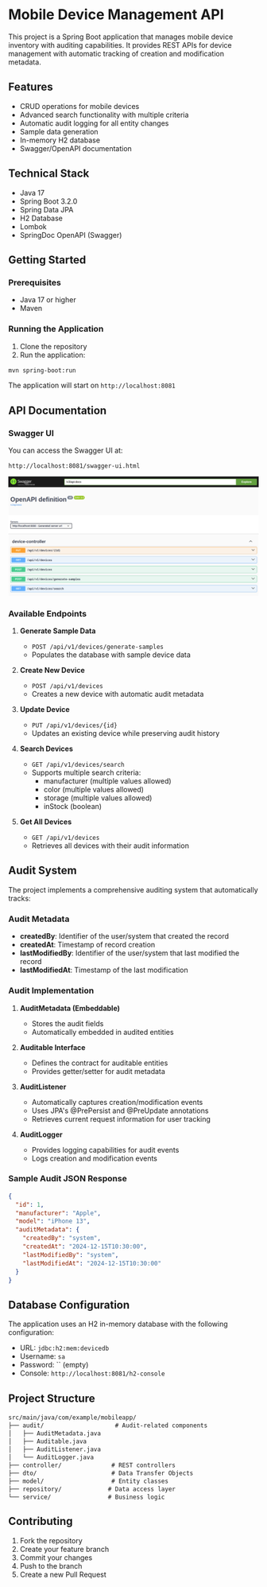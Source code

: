 # Mobile Device Management API

This project is a Spring Boot application that manages mobile device inventory with auditing capabilities. It provides REST APIs for device management with automatic tracking of creation and modification metadata.

## Features

- CRUD operations for mobile devices
- Advanced search functionality with multiple criteria
- Automatic audit logging for all entity changes
- Sample data generation
- In-memory H2 database
- Swagger/OpenAPI documentation

## Technical Stack

- Java 17
- Spring Boot 3.2.0
- Spring Data JPA
- H2 Database
- Lombok
- SpringDoc OpenAPI (Swagger)

## Getting Started

### Prerequisites
- Java 17 or higher
- Maven

### Running the Application
1. Clone the repository
2. Run the application:
```bash
mvn spring-boot:run
```
The application will start on `http://localhost:8081`

## API Documentation

### Swagger UI
You can access the Swagger UI at:
```
http://localhost:8081/swagger-ui.html
```

![Swagger UI Screenshot](src/main/resources/swagger.png)

### Available Endpoints

1. **Generate Sample Data**
    - `POST /api/v1/devices/generate-samples`
    - Populates the database with sample device data

2. **Create New Device**
    - `POST /api/v1/devices`
    - Creates a new device with automatic audit metadata

3. **Update Device**
    - `PUT /api/v1/devices/{id}`
    - Updates an existing device while preserving audit history

4. **Search Devices**
    - `GET /api/v1/devices/search`
    - Supports multiple search criteria:
        - manufacturer (multiple values allowed)
        - color (multiple values allowed)
        - storage (multiple values allowed)
        - inStock (boolean)

5. **Get All Devices**
    - `GET /api/v1/devices`
    - Retrieves all devices with their audit information

## Audit System

The project implements a comprehensive auditing system that automatically tracks:

### Audit Metadata
- **createdBy**: Identifier of the user/system that created the record
- **createdAt**: Timestamp of record creation
- **lastModifiedBy**: Identifier of the user/system that last modified the record
- **lastModifiedAt**: Timestamp of the last modification

### Audit Implementation

1. **AuditMetadata (Embeddable)**
    - Stores the audit fields
    - Automatically embedded in audited entities

2. **Auditable Interface**
    - Defines the contract for auditable entities
    - Provides getter/setter for audit metadata

3. **AuditListener**
    - Automatically captures creation/modification events
    - Uses JPA's @PrePersist and @PreUpdate annotations
    - Retrieves current request information for user tracking

4. **AuditLogger**
    - Provides logging capabilities for audit events
    - Logs creation and modification events

### Sample Audit JSON Response
```json
{
  "id": 1,
  "manufacturer": "Apple",
  "model": "iPhone 13",
  "auditMetadata": {
    "createdBy": "system",
    "createdAt": "2024-12-15T10:30:00",
    "lastModifiedBy": "system",
    "lastModifiedAt": "2024-12-15T10:30:00"
  }
}
```

## Database Configuration

The application uses an H2 in-memory database with the following configuration:
- URL: `jdbc:h2:mem:devicedb`
- Username: `sa`
- Password: `` (empty)
- Console: `http://localhost:8081/h2-console`

## Project Structure

```
src/main/java/com/example/mobileapp/
├── audit/                    # Audit-related components
│   ├── AuditMetadata.java
│   ├── Auditable.java
│   ├── AuditListener.java
│   └── AuditLogger.java
├── controller/              # REST controllers
├── dto/                     # Data Transfer Objects
├── model/                   # Entity classes
├── repository/             # Data access layer
└── service/                # Business logic
```

## Contributing

1. Fork the repository
2. Create your feature branch
3. Commit your changes
4. Push to the branch
5. Create a new Pull Request